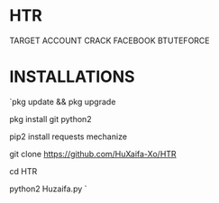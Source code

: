 # HTR
TARGET ACCOUNT CRACK FACEBOOK BTUTEFORCE



# INSTALLATIONS

`pkg update && pkg upgrade

pkg install git python2

pip2 install requests mechanize

git clone https://github.com/HuXaifa-Xo/HTR

cd HTR

python2 Huzaifa.py `
